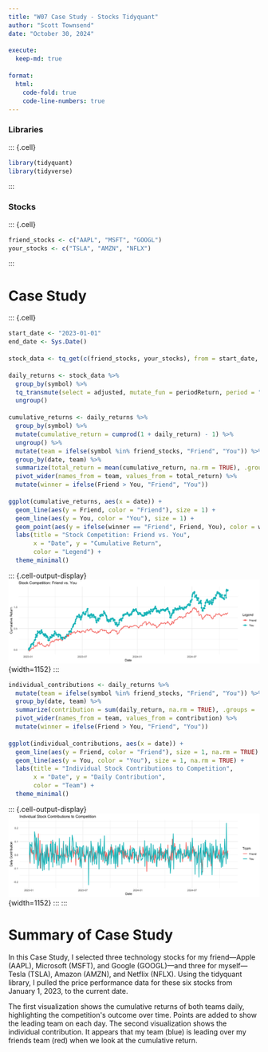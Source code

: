 ```yaml
---
title: "W07 Case Study - Stocks Tidyquant"
author: "Scott Townsend"
date: "October 30, 2024"

execute:
  keep-md: true

format:
  html:
    code-fold: true
    code-line-numbers: true
---
```




### Libraries


::: {.cell}

```{.r .cell-code}
library(tidyquant)
library(tidyverse)
```
:::


### Stocks


::: {.cell}

```{.r .cell-code}
friend_stocks <- c("AAPL", "MSFT", "GOOGL") 
your_stocks <- c("TSLA", "AMZN", "NFLX")    
```
:::


# Case Study 


::: {.cell}

```{.r .cell-code}
start_date <- "2023-01-01"
end_date <- Sys.Date()

stock_data <- tq_get(c(friend_stocks, your_stocks), from = start_date, to = end_date)

daily_returns <- stock_data %>%
  group_by(symbol) %>%
  tq_transmute(select = adjusted, mutate_fun = periodReturn, period = "daily", col_rename = "daily_return") %>%
  ungroup()

cumulative_returns <- daily_returns %>%
  group_by(symbol) %>%
  mutate(cumulative_return = cumprod(1 + daily_return) - 1) %>%  
  ungroup() %>%
  mutate(team = ifelse(symbol %in% friend_stocks, "Friend", "You")) %>%
  group_by(date, team) %>%
  summarize(total_return = mean(cumulative_return, na.rm = TRUE), .groups = 'drop') %>%
  pivot_wider(names_from = team, values_from = total_return) %>%
  mutate(winner = ifelse(Friend > You, "Friend", "You")) 

ggplot(cumulative_returns, aes(x = date)) +
  geom_line(aes(y = Friend, color = "Friend"), size = 1) +
  geom_line(aes(y = You, color = "You"), size = 1) +
  geom_point(aes(y = ifelse(winner == "Friend", Friend, You), color = winner), size = 2) +
  labs(title = "Stock Competition: Friend vs. You",
       x = "Date", y = "Cumulative Return",
       color = "Legend") +
  theme_minimal()
```

::: {.cell-output-display}
![](W07-CaseStudy---Tidyquant_files/figure-html/unnamed-chunk-3-1.png){width=1152}
:::

```{.r .cell-code}
individual_contributions <- daily_returns %>%
  mutate(team = ifelse(symbol %in% friend_stocks, "Friend", "You")) %>%
  group_by(date, team) %>%
  summarize(contribution = sum(daily_return, na.rm = TRUE), .groups = 'drop') %>%
  pivot_wider(names_from = team, values_from = contribution) %>%
  mutate(winner = ifelse(Friend > You, "Friend", "You"))

ggplot(individual_contributions, aes(x = date)) +
  geom_line(aes(y = Friend, color = "Friend"), size = 1, na.rm = TRUE) +
  geom_line(aes(y = You, color = "You"), size = 1, na.rm = TRUE) +
  labs(title = "Individual Stock Contributions to Competition",
       x = "Date", y = "Daily Contribution",
       color = "Team") +
  theme_minimal()
```

::: {.cell-output-display}
![](W07-CaseStudy---Tidyquant_files/figure-html/unnamed-chunk-3-2.png){width=1152}
:::
:::


# Summary of Case Study

In this Case Study, I selected three technology stocks for my friend—Apple (AAPL), Microsoft (MSFT), and Google (GOOGL)—and three for myself—Tesla (TSLA), Amazon (AMZN), and Netflix (NFLX). Using the tidyquant library, I pulled the price performance data for these six stocks from January 1, 2023, to the current date.

The first visualization shows the cumulative returns of both teams daily, highlighting the competition's outcome over time. Points are added to show the leading team on each day. The second visualization shows the individual contribution. It appears that my team (blue) is leading over my friends team (red) when we look at the cumulative return. 
